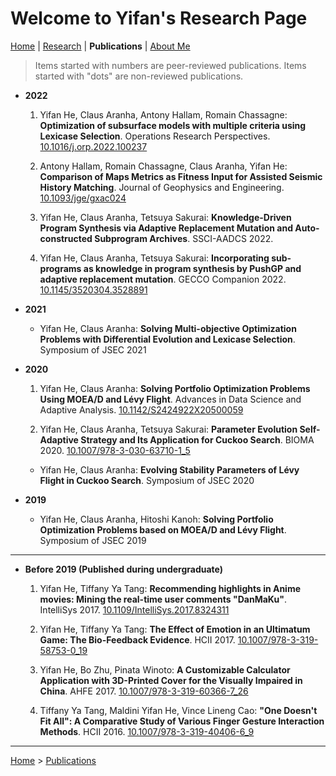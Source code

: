 # Welcome to Yifan's Research Page

[Home](/) | [Research](/research/) | **Publications** | [About Me](/aboutme/)

>Items started with numbers are peer-reviewed publications. Items started with "dots" are non-reviewed publications.

- **2022**

  1. Yifan He, Claus Aranha, Antony Hallam, Romain Chassagne: **Optimization of subsurface models with multiple criteria using Lexicase Selection**. Operations Research Perspectives. [10.1016/j.orp.2022.100237](https://doi.org/10.1016/j.orp.2022.100237)

  2. Antony Hallam, Romain Chassagne, Claus Aranha, Yifan He: **Comparison of Maps Metrics as Fitness Input for Assisted Seismic History Matching**. Journal of Geophysics and Engineering. [10.1093/jge/gxac024](https://doi.org/10.1093/jge/gxac024)

  3. Yifan He, Claus Aranha, Tetsuya Sakurai: **Knowledge-Driven Program Synthesis via Adaptive Replacement Mutation and Auto-constructed Subprogram Archives**. SSCI-AADCS 2022.

  4. Yifan He, Claus Aranha, Tetsuya Sakurai: **Incorporating sub-programs as knowledge in program synthesis by PushGP and adaptive replacement mutation**. GECCO Companion 2022. [10.1145/3520304.3528891](https://doi.org/10.1145/3520304.3528891)

- **2021**

  - Yifan He, Claus Aranha: **Solving Multi-objective Optimization Problems with Differential Evolution and Lexicase Selection**. Symposium of JSEC 2021

- **2020**

  1. Yifan He, Claus Aranha: **Solving Portfolio Optimization Problems Using MOEA/D and Lévy Flight**. Advances in Data Science and Adaptive Analysis. [10.1142/S2424922X20500059](https://doi.org/10.1142/S2424922X20500059)

  2. Yifan He, Claus Aranha, Tetsuya Sakurai: **Parameter Evolution Self-Adaptive Strategy and Its Application for Cuckoo Search**. BIOMA 2020. [10.1007/978-3-030-63710-1_5](https://doi.org/10.1007/978-3-030-63710-1_5)

  - Yifan He, Claus Aranha: **Evolving Stability Parameters of Lévy Flight in Cuckoo Search**. Symposium of JSEC 2020

- **2019**

  - Yifan He, Claus Aranha, Hitoshi Kanoh: **Solving Portfolio Optimization Problems based on MOEA/D and Lévy Flight**. Symposium of JSEC 2019

---

- **Before 2019 (Published during undergraduate)**

  1. Yifan He, Tiffany Ya Tang: **Recommending highlights in Anime movies: Mining the real-time user comments "DanMaKu"**. IntelliSys 2017. [10.1109/IntelliSys.2017.8324311](https://doi.org/10.1109/IntelliSys.2017.8324311)

  2. Yifan He, Tiffany Ya Tang: **The Effect of Emotion in an Ultimatum Game: The Bio-Feedback Evidence**. HCII 2017. [10.1007/978-3-319-58753-0_19](https://doi.org/10.1007/978-3-319-58753-0_19)

  3. Yifan He, Bo Zhu, Pinata Winoto: **A Customizable Calculator Application with 3D-Printed Cover for the Visually Impaired in China**. AHFE 2017. [10.1007/978-3-319-60366-7_26](https://doi.org/10.1007/978-3-319-60366-7_26)

  4. Tiffany Ya Tang, Maldini Yifan He, Vince Lineng Cao: **"One Doesn't Fit All": A Comparative Study of Various Finger Gesture Interaction Methods**. HCII 2016. [10.1007/978-3-319-40406-6_9](https://doi.org/10.1007/978-3-319-40406-6_9)

---

[Home](/) > [Publications](/publications/)
